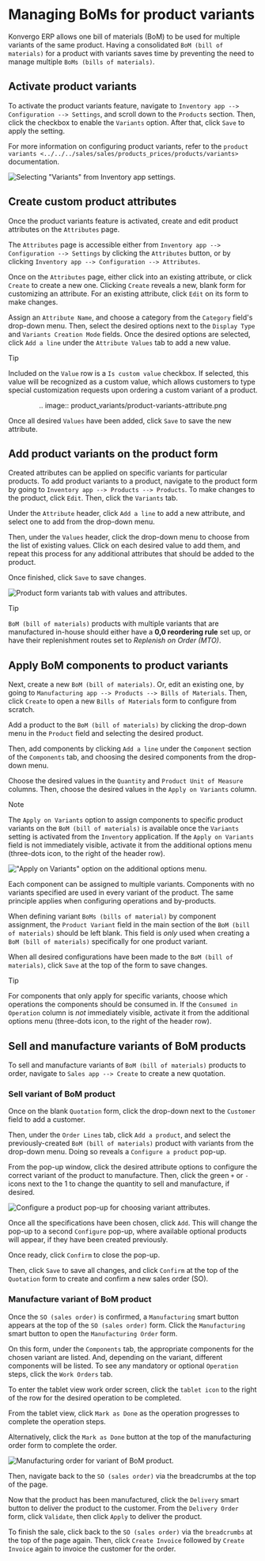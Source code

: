 # Managing BoMs for product variants

Konvergo ERP allows one bill of materials (BoM) to be used for multiple variants
of the same product. Having a consolidated `BoM (bill of materials)` for
a product with variants saves time by preventing the need to manage
multiple `BoMs (bills of materials)`.

## Activate product variants

To activate the product variants feature, navigate to `Inventory app -->
Configuration --> Settings`, and scroll down to the `Products` section.
Then, click the checkbox to enable the `Variants` option. After that,
click `Save` to apply the setting.

For more information on configuring product variants, refer to the
`product variants
<../../../sales/sales/products_prices/products/variants>` documentation.

<img src="product_variants/product-variants-variants-settings.png"
class="align-center"
alt="Selecting &quot;Variants&quot; from Inventory app settings." />

## Create custom product attributes

Once the product variants feature is activated, create and edit product
attributes on the `Attributes` page.

The `Attributes` page is accessible either from `Inventory app -->
Configuration --> Settings` by clicking the `Attributes` button, or by
clicking `Inventory app --> Configuration --> Attributes`.

Once on the `Attributes` page, either click into an existing attribute,
or click `Create` to create a new one. Clicking `Create` reveals a new,
blank form for customizing an attribute. For an existing attribute,
click `Edit` on its form to make changes.

Assign an `Attribute Name`, and choose a category from the `Category`
field's drop-down menu. Then, select the desired options next to the
`Display Type` and `Variants Creation Mode` fields. Once the desired
options are selected, click `Add a line` under the `Attribute Values`
tab to add a new value.

> [!TIP]
> Included on the `Value` row is a `Is custom value` checkbox. If
> selected, this value will be recognized as a custom value, which
> allows customers to type special customization requests upon ordering
> a custom variant of a product.

<div class="example" align="center"
alt="Product variant attribute configuration screen.">

.. image:: product_variants/product-variants-attribute.png

</div>

Once all desired `Values` have been added, click `Save` to save the new
attribute.

## Add product variants on the product form

Created attributes can be applied on specific variants for particular
products. To add product variants to a product, navigate to the product
form by going to `Inventory app -->
Products --> Products`. To make changes to the product, click `Edit`.
Then, click the `Variants` tab.

Under the `Attribute` header, click `Add a line` to add a new attribute,
and select one to add from the drop-down menu.

Then, under the `Values` header, click the drop-down menu to choose from
the list of existing values. Click on each desired value to add them,
and repeat this process for any additional attributes that should be
added to the product.

Once finished, click `Save` to save changes.

<img src="product_variants/product-variants-product-form.png"
class="align-center"
alt="Product form variants tab with values and attributes." />

> [!TIP]
> `BoM (bill of materials)` products with multiple variants that are
> manufactured in-house should either have a **0,0 reordering rule** set
> up, or have their replenishment routes set to *Replenish on Order
> (MTO)*.

## Apply BoM components to product variants

Next, create a new `BoM (bill of materials)`. Or, edit an existing one,
by going to `Manufacturing app --> Products --> Bills of Materials`.
Then, click `Create` to open a new `Bills of Materials` form to
configure from scratch.

Add a product to the `BoM (bill of materials)` by clicking the drop-down
menu in the `Product` field and selecting the desired product.

Then, add components by clicking `Add a line` under the `Component`
section of the `Components` tab, and choosing the desired components
from the drop-down menu.

Choose the desired values in the `Quantity` and
`Product Unit of Measure` columns. Then, choose the desired values in
the `Apply on Variants` column.

> [!NOTE]
> The `Apply on Variants` option to assign components to specific
> product variants on the `BoM (bill of materials)` is available once
> the `Variants` setting is activated from the `Inventory` application.
> If the `Apply on Variants` field is not immediately visible, activate
> it from the additional options menu (three-dots icon, to the right of
> the header row).

<img src="product_variants/product-variants-apply-on-variants.png"
class="align-center"
alt="&quot;Apply on Variants&quot; option on the additional options menu." />

Each component can be assigned to multiple variants. Components with no
variants specified are used in every variant of the product. The same
principle applies when configuring operations and by-products.

When defining variant `BoMs (bills of material)` by component
assignment, the `Product Variant` field in the main section of the
`BoM (bill of materials)` should be left blank. This field is *only*
used when creating a `BoM (bill of materials)` specifically for one
product variant.

When all desired configurations have been made to the
`BoM (bill of materials)`, click `Save` at the top of the form to save
changes.

> [!TIP]
> For components that only apply for specific variants, choose which
> operations the components should be consumed in. If the
> `Consumed in Operation` column is *not* immediately visible, activate
> it from the additional options menu (three-dots icon, to the right of
> the header row).

## Sell and manufacture variants of BoM products

To sell and manufacture variants of `BoM (bill of materials)` products
to order, navigate to `Sales app --> Create` to create a new quotation.

### Sell variant of BoM product

Once on the blank `Quotation` form, click the drop-down next to the
`Customer` field to add a customer.

Then, under the `Order Lines` tab, click `Add a product`, and select the
previously-created `BoM (bill of materials)` product with variants from
the drop-down menu. Doing so reveals a `Configure a product` pop-up.

From the pop-up window, click the desired attribute options to configure
the correct variant of the product to manufacture. Then, click the green
`+` or `-` icons next to the <span class="title-ref">1</span> to change
the quantity to sell and manufacture, if desired.

<img src="product_variants/product-variants-variant-popup.png"
class="align-center"
alt="Configure a product pop-up for choosing variant attributes." />

Once all the specifications have been chosen, click `Add`. This will
change the pop-up to a second `Configure` pop-up, where available
optional products will appear, if they have been created previously.

Once ready, click `Confirm` to close the pop-up.

Then, click `Save` to save all changes, and click `Confirm` at the top
of the `Quotation` form to create and confirm a new sales order (SO).

### Manufacture variant of BoM product

Once the `SO (sales order)` is confirmed, a `Manufacturing` smart button
appears at the top of the `SO (sales order)` form. Click the
`Manufacturing` smart button to open the `Manufacturing Order` form.

On this form, under the `Components` tab, the appropriate components for
the chosen variant are listed. And, depending on the variant, different
components will be listed. To see any mandatory or optional `Operation`
steps, click the `Work Orders` tab.

To enter the tablet view work order screen, click the `tablet icon` to
the right of the row for the desired operation to be completed.

From the tablet view, click `Mark as Done` as the operation progresses
to complete the operation steps.

Alternatively, click the `Mark as Done` button at the top of the
manufacturing order form to complete the order.

<img src="product_variants/product-variants-manufacturing-order.png"
class="align-center"
alt="Manufacturing order for variant of BoM product." />

Then, navigate back to the `SO (sales order)` via the breadcrumbs at the
top of the page.

Now that the product has been manufactured, click the `Delivery` smart
button to deliver the product to the customer. From the `Delivery Order`
form, click `Validate`, then click `Apply` to deliver the product.

To finish the sale, click back to the `SO (sales order)` via the
`breadcrumbs` at the top of the page again. Then, click `Create Invoice`
followed by `Create
Invoice` again to invoice the customer for the order.

